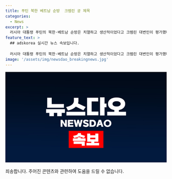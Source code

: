 ```yaml
---
title: 푸틴 북한 베트남 순방  크렘린 궁 제목
categories:
  - News
excerpt: >
  러시아 대통령 푸틴의 북한·베트남 순방은 치열하고 생산적이었다고 크렘린 대변인이 평가했다. 푸틴 대통령은 김정은과 '포괄적 전략 동반자 조약'을 체결하고 럼 국가주석과는 '제3국들과의 동맹과 조약에 참여하지 않는다'는 공동성명을 발표했다. 순방기간 별도의 북러 국방장관 회의는 없었으며, 풍산개 한 쌍을 선물받은 푸틴 대통령은 이를 이름 짓을 것이라고 전했다. 협력은 국민의 안녕 증진을 목표로 한다는 강조도 이어졌다.
feature_text: >
  ## adskorea 실시간 뉴스 속보입니다.

  러시아 대통령 푸틴의 북한·베트남 순방은 치열하고 생산적이었다고 크렘린 대변인이 평가했다. 푸틴 대통령은 김정은과 '포괄적 전략 동반자 조약'을 체결하고 럼 국가주석과는 '제3국들과의 동맹과 조약에 참여하지 않는다'는 공동성명을 발표했다. 순방기간 별도의 북러 국방장관 회의는 없었으며, 풍산개 한 쌍을 선물받은 푸틴 대통령은 이를 이름 짓을 것이라고 전했다. 협력은 국민의 안녕 증진을 목표로 한다는 강조도 이어졌다.
image: '/assets/img/newsdao_breakingnews.jpg'
---
```


<p><img src="/assets/img/newsdao_breakingnews.jpg" alt="adskorea 속보" /></p>

<p>죄송합니다. 주어진 콘텐츠와 관련하여 도움을 드릴 수 없습니다.</p>

